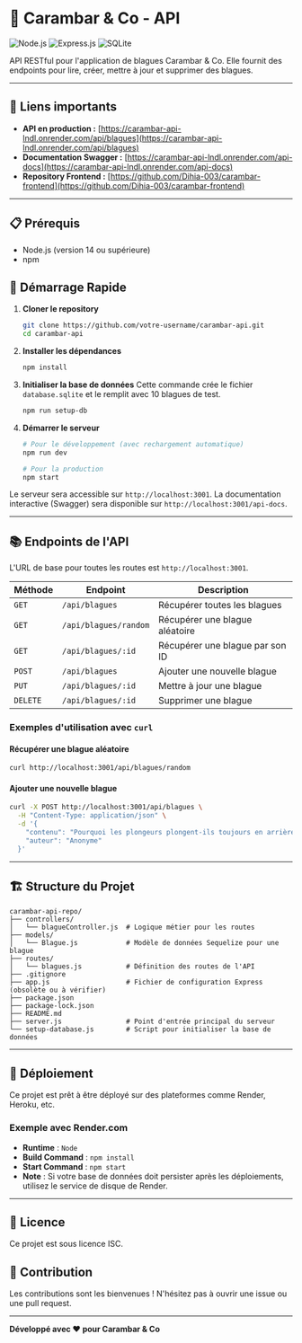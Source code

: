 # 🍬 Carambar & Co - API

![Node.js](https://img.shields.io/badge/Node.js-339933?style=for-the-badge&logo=nodedotjs&logoColor=white) ![Express.js](https://img.shields.io/badge/Express.js-000000?style=for-the-badge&logo=express&logoColor=white) ![SQLite](https://img.shields.io/badge/SQLite-003B57?style=for-the-badge&logo=sqlite&logoColor=white)

API RESTful pour l'application de blagues Carambar & Co. Elle fournit des endpoints pour lire, créer, mettre à jour et supprimer des blagues.

---

## 🔗 Liens importants

-   **API en production :** [https://carambar-api-lndl.onrender.com/api/blagues](https://carambar-api-lndl.onrender.com/api/blagues)
-   **Documentation Swagger :** [https://carambar-api-lndl.onrender.com/api-docs](https://carambar-api-lndl.onrender.com/api-docs)
-   **Repository Frontend :** [https://github.com/Dihia-003/carambar-frontend](https://github.com/Dihia-003/carambar-frontend)

---

## 📋 Prérequis

- Node.js (version 14 ou supérieure)
- npm

## 🚀 Démarrage Rapide

1.  **Cloner le repository**
    ```bash
    git clone https://github.com/votre-username/carambar-api.git
    cd carambar-api
    ```

2.  **Installer les dépendances**
    ```bash
    npm install
    ```

3.  **Initialiser la base de données**
    Cette commande crée le fichier `database.sqlite` et le remplit avec 10 blagues de test.
    ```bash
    npm run setup-db
    ```

4.  **Démarrer le serveur**
    ```bash
    # Pour le développement (avec rechargement automatique)
    npm run dev

    # Pour la production
    npm start
    ```

Le serveur sera accessible sur `http://localhost:3001`.
La documentation interactive (Swagger) sera disponible sur `http://localhost:3001/api-docs`.

---

## 📚 Endpoints de l'API

L'URL de base pour toutes les routes est `http://localhost:3001`.

| Méthode | Endpoint                 | Description                     |
| ------- | ------------------------ | ------------------------------- |
| `GET`   | `/api/blagues`           | Récupérer toutes les blagues    |
| `GET`   | `/api/blagues/random`    | Récupérer une blague aléatoire  |
| `GET`   | `/api/blagues/:id`       | Récupérer une blague par son ID |
| `POST`  | `/api/blagues`           | Ajouter une nouvelle blague     |
| `PUT`   | `/api/blagues/:id`       | Mettre à jour une blague        |
| `DELETE`| `/api/blagues/:id`       | Supprimer une blague            |

### Exemples d'utilisation avec `curl`

#### Récupérer une blague aléatoire
```bash
curl http://localhost:3001/api/blagues/random
```

#### Ajouter une nouvelle blague
```bash
curl -X POST http://localhost:3001/api/blagues \
  -H "Content-Type: application/json" \
  -d '{
    "contenu": "Pourquoi les plongeurs plongent-ils toujours en arrière ? Parce que sinon ils tombent dans le bateau !",
    "auteur": "Anonyme"
  }'
```

---

## 🏗️ Structure du Projet

```
carambar-api-repo/
├── controllers/
│   └── blagueController.js  # Logique métier pour les routes
├── models/
│   └── Blague.js            # Modèle de données Sequelize pour une blague
├── routes/
│   └── blagues.js           # Définition des routes de l'API
├── .gitignore
├── app.js                   # Fichier de configuration Express (obsolète ou à vérifier)
├── package.json
├── package-lock.json
├── README.md
├── server.js                # Point d'entrée principal du serveur
└── setup-database.js        # Script pour initialiser la base de données
```

---

## 🚀 Déploiement

Ce projet est prêt à être déployé sur des plateformes comme Render, Heroku, etc.

### Exemple avec Render.com

-   **Runtime** : `Node`
-   **Build Command** : `npm install`
-   **Start Command** : `npm start`
-   **Note** : Si votre base de données doit persister après les déploiements, utilisez le service de disque de Render.

---

## 📝 Licence

Ce projet est sous licence ISC.

## 🤝 Contribution

Les contributions sont les bienvenues ! N'hésitez pas à ouvrir une issue ou une pull request.

---

**Développé avec ❤️ pour Carambar & Co** 